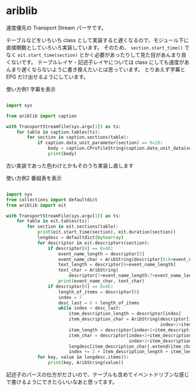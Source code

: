 ariblib
=======

速度優先の Transport Stream パーサです。

テーブルなどをいちいち class として実装すると遅くなるので、モジュール下に直接関数としていろいろ実装しています。
そのため、 ```section.start_time()``` でなく ```eit.start_time(section)``` とかく必要があったりして見た目があんまり良くないです。
テーブルレイヤ・記述子レイヤについては class にしても速度があんまり遅くならないように書き換えたいとは思っています。
とりあえず字幕と EPG だけ出せるようにしています。

使い方例1 字幕を表示
```python

import sys

from ariblib import caption

with TransportStreamFile(sys.argv[1]) as ts:
    for table in caption.tables(ts):
        for section in caption.sections(table):
            if caption.data_unit_parameter(section) == 0x20:
                body = caption.CProfileString(caption.data_unit_data(section))
                print(body)
```
古い実装であった色わけとかもそのうち実装し直します

使い方例2 番組表を表示
```python

import sys
from collections import defaultdict
from ariblib import eit

with TransportStreamFile(sys.argv[1]) as ts:
    for table in eit.tables(ts):
        for section in eit.sections(table):
            print(eit.start_time(section), eit.duration(section))
            longdesc = defaultdict(bytearray)
            for descriptor in eit.descriptors(section):
                if descriptor[0] == 0x4D:
                    event_name_length = descriptor[5]
                    event_name_char = AribString(descriptor[6:6+event_name_length])
                    text_length = descriptor[6+event_name_length]
                    text_char = AribString(
                        descriptor[7+event_name_length:7+event_name_length+text_length])
                    print(event_name_char, text_char)
                if descriptor[0] == 0x4E:
                    length_of_items = descriptor[6]
                    index = 7
                    desc_last = 6 + length_of_items
                    while index < desc_last:
                        item_description_length = descriptor[index]
                        item_description_char = AribString(descriptor[index+1:
                                                           index+1+item_description_length])
                        item_length = descriptor[index+1+item_description_length]
                        item_char = descriptor[index+2+item_description_length:
                                               index+2+item_description_length+item_length]
                        longdesc[item_description_char].extend(item_char)
                        index += 2 + item_description_length + item_length
            for key, value in longdesc.items():
                print(key, AribString(value))
```

記述子のパースの仕方がださいので、テーブルも含めてイベントドリブンな感じで書けるようにできたらいいなあと思ってます。



